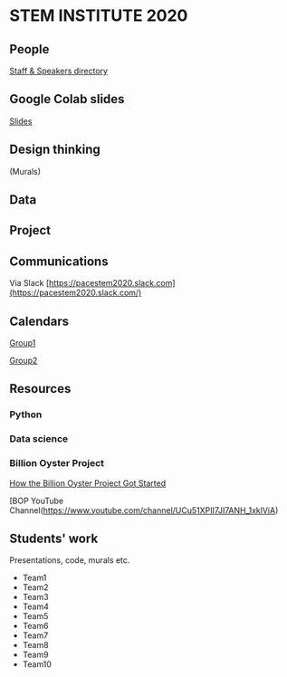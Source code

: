# STEM INSTITUTE 2020

## People 

[Staff & Speakers directory](https://docs.google.com/presentation/d/1Dd6SP18gxQ_ah0ryxrrEfqT_bKgAaz3wzwACqVK81sk/edit?usp=sharing)

## Google Colab slides

[Slides](https://drive.google.com/file/d/1WQQcuEWbzwe_rlfRMxnfXoWI4e2QwSNf/view?usp=sharing)

## Design thinking

(Murals)

## Data



## Project

## Communications

Via Slack [https://pacestem2020.slack.com](https://pacestem2020.slack.com/)

## Calendars

[Group1]()

[Group2]()

## Resources

### Python

### Data science

### Billion Oyster Project

[How the Billion Oyster Project Got Started](https://youtu.be/bIre6IK1YxQ)

[BOP YouTube Channel(https://www.youtube.com/channel/UCu51XPII7JI7ANH_1xklViA)

## Students' work

Presentations, code, murals etc.

* Team1
* Team2
* Team3
* Team4
* Team5
* Team6
* Team7
* Team8
* Team9
* Team10
